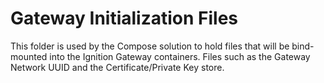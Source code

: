 # Gateway Initialization Files

This folder is used by the Compose solution to hold files that will be bind-mounted into the Ignition Gateway containers.  Files such as the Gateway Network UUID and the Certificate/Private Key store.

